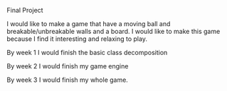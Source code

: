 Final Project

I would like to make a game that have a moving ball and breakable/unbreakable walls and a board. I would like to make this game because I find it interesting and relaxing to play. 

By week 1 I would finish the basic class decomposition

By week 2 I would finish my game engine

By week 3 I would finish my whole game. 
